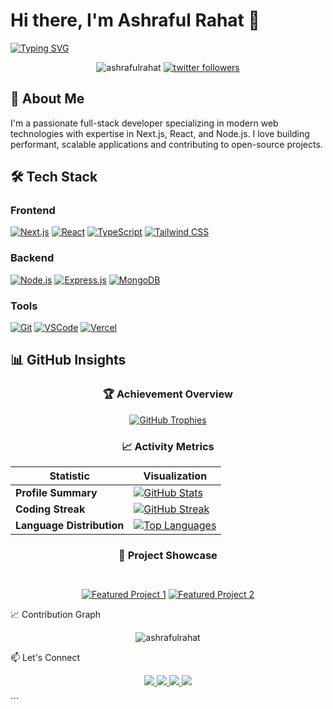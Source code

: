 # Hi there, I'm Ashraful Rahat 👋

[![Typing SVG](https://readme-typing-svg.demolab.com?font=Fira+Code&size=26&duration=3000&pause=1000&color=38BDF8&width=500&lines=Full+Stack+Developer;Next.js+Specialist;Open+Source+Contributor;Tech+Enthusiast)](https://git.io/typing-svg)

<p align="center">
  <img src="https://komarev.com/ghpvc/?username=ashrafulrahat&label=Profile+Views&color=blueviolet&style=flat" alt="ashrafulrahat" />
  <a href="https://twitter.com/yourhandle"><img src="https://img.shields.io/twitter/follow/yourhandle?logo=twitter&style=flat&color=1DA1F2" alt="twitter followers" /></a>
</p>

## 🚀 About Me

I'm a passionate full-stack developer specializing in modern web technologies with expertise in Next.js, React, and Node.js. I love building performant, scalable applications and contributing to open-source projects.


## 🛠 Tech Stack

### Frontend
[![Next.js](https://img.shields.io/badge/Next.js-000000?style=for-the-badge&logo=nextdotjs&logoColor=white)](https://nextjs.org)
[![React](https://img.shields.io/badge/React-20232A?style=for-the-badge&logo=react&logoColor=61DAFB)](https://reactjs.org)
[![TypeScript](https://img.shields.io/badge/TypeScript-007ACC?style=for-the-badge&logo=typescript&logoColor=white)](https://www.typescriptlang.org)
[![Tailwind CSS](https://img.shields.io/badge/Tailwind_CSS-38B2AC?style=for-the-badge&logo=tailwind-css&logoColor=white)](https://tailwindcss.com)

### Backend
[![Node.js](https://img.shields.io/badge/Node.js-339933?style=for-the-badge&logo=nodedotjs&logoColor=white)](https://nodejs.org)
[![Express.js](https://img.shields.io/badge/Express.js-000000?style=for-the-badge&logo=express&logoColor=white)](https://expressjs.com)
[![MongoDB](https://img.shields.io/badge/MongoDB-4EA94B?style=for-the-badge&logo=mongodb&logoColor=white)](https://www.mongodb.com)

### Tools
[![Git](https://img.shields.io/badge/Git-F05032?style=for-the-badge&logo=git&logoColor=white)](https://git-scm.com)
[![VSCode](https://img.shields.io/badge/VSCode-0078D4?style=for-the-badge&logo=visual%20studio%20code&logoColor=white)](https://code.visualstudio.com)
[![Vercel](https://img.shields.io/badge/Vercel-000000?style=for-the-badge&logo=vercel&logoColor=white)](https://vercel.com)

## 📊 GitHub Insights

<div align="center">

### 🏆 Achievement Overview
[![GitHub Trophies](https://github-profile-trophy.vercel.app/?username=ashrafulrahat&theme=nord&no-frame=true&row=2&column=4&margin-w=15&margin-h=15)](https://github.com/ashrafulrahat)

### 📈 Activity Metrics
| Statistic | Visualization |
|-----------|--------------|
| **Profile Summary** | [![GitHub Stats](https://github-readme-stats.vercel.app/api?username=ashrafulrahat&show_icons=true&theme=aura&hide_border=true&include_all_commits=true&count_private=true&custom_title=Ashraful's+GitHub+Stats)](https://github.com/ashrafulrahat) |
| **Coding Streak** | [![GitHub Streak](https://streak-stats.demolab.com?user=ashrafulrahat&theme=aura&hide_border=true&date_format=M%20j%5B%2C%20Y%5D)](https://git.io/streak-stats) |
| **Language Distribution** | [![Top Languages](https://github-readme-stats.vercel.app/api/top-langs/?username=ashrafulrahat&layout=compact&theme=aura&hide_border=true&langs_count=6&hide=Procfile,Makefile)](https://github.com/ashrafulrahat) |

### 🌟 Project Showcase
<div style="display: flex; flex-wrap: wrap; justify-content: center; gap: 20px; margin-top: 30px;">

[![Featured Project 1](https://github-readme-stats.vercel.app/api/pin/?username=ashrafulrahat&repo=project1&theme=aura&show_owner=true)](https://github.com/ashrafulrahat/project1)
[![Featured Project 2](https://github-readme-stats.vercel.app/api/pin/?username=ashrafulrahat&repo=project2&theme=aura&show_owner=true)](https://github.com/ashrafulrahat/project2)

</div>

</div>
📈 Contribution Graph
<p align="center"> <img src="https://github-readme-activity-graph.vercel.app/graph?username=ashrafulrahat&theme=react-dark&hide_border=true&area=true" alt="ashrafulrahat" /> </p>
📫 Let's Connect
<p align="center"> <a href="https://linkedin.com/in/yourprofile"> <img src="https://img.shields.io/badge/LinkedIn-0077B5?style=for-the-badge&logo=linkedin&logoColor=white" /> </a> <a href="https://twitter.com/yourhandle"> <img src="https://img.shields.io/badge/Twitter-1DA1F2?style=for-the-badge&logo=twitter&logoColor=white" /> </a> <a href="https://dev.to/yourhandle"> <img src="https://img.shields.io/badge/dev.to-0A0A0A?style=for-the-badge&logo=devdotto&logoColor=white" /> </a> <a href="mailto:your.email@example.com"> <img src="https://img.shields.io/badge/Gmail-D14836?style=for-the-badge&logo=gmail&logoColor=white" /> </a> </p> ```
